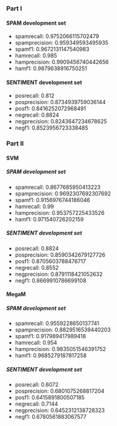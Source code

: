 ### Part I
#### SPAM development set
* spamrecall: 0.9752066115702479
* spamprecision: 0.959349593495935
* spamf1: 0.9672131147540983
* hamrecall: 0.985
* hamprecision: 0.9909456740442656
* hamf1: 0.9879638916750251

#### SENTIMENT development set
* posrecall: 0.812
* posprecision: 0.8734939759036144
* posf1: 0.8416252072968491
* negrecall: 0.8824
* negprecision: 0.8243647234678625
* negf1: 0.8523956723338485

### Part II
####  SVM
##### SPAM development set
* spamrecall: 0.8677685950413223
* spamprecision: 0.9692307692307692
* spamf1: 0.9156976744186046
* hamrecall: 0.99
* hamprecision: 0.953757225433526
* hamf1: 0.971540726202159

##### SENTIMENT development set
* posrecall: 0.8824
* posprecision: 0.8590342679127726
* posf1: 0.8705603788476717
* negrecall: 0.8552
* negprecision: 0.8791118421052632
* negf1: 0.8669910786699108

#### MegaM
##### SPAM development set
* spamrecall: 0.9559228650137741
* spamprecision: 0.8829516539440203
* spamf1: 0.917989417989418
* hamrecall: 0.954
* hamprecision: 0.9835051546391752
* hamf1: 0.9685279187817258

##### SENTIMENT development set
* posrecall: 0.6072
* posprecision: 0.6801075268817204
* posf1: 0.6415891800507185
* negrecall: 0.7144
* negprecision: 0.6452312138728323
* negf1: 0.6780561883067577